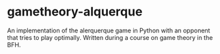 # gametheory-alquerque

An implementation of the alerquerque game in Python with an opponent that tries to play optimally. Written during a course on game theory in the BFH.